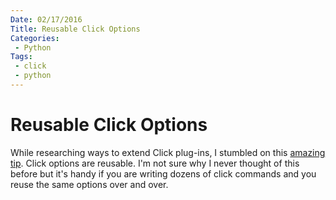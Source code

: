 ```yaml
---
Date: 02/17/2016
Title: Reusable Click Options
Categories:
 - Python
Tags:
 - click
 - python
---
```


# Reusable Click Options

While researching ways to extend Click plug-ins, I stumbled on this [amazing tip](https://github.com/click-contrib/click-plugins/blob/master/README.rst#best-practices-and-extra-credit). Click options are reusable. I'm not sure why I never thought of this before but it's handy if you are writing dozens of click commands and you reuse the same options over and over. 
